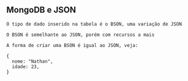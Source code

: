 ## MongoDB e JSON

```
O tipo de dado inserido na tabela é o BSON, uma variação de JSON
```

```
O BSON é semelhante ao JSON, porém com recursos a mais
```

```
A forma de criar uma BSON é igual ao JSON, veja:
```

```
{
  nome: "Nathan",
  idade: 23,
}
```

